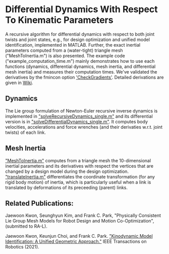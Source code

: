# Differential Dynamics With Respect To Kinematic Parameters

A recursive algorithm for differential dynamics with respect to both joint twists and joint states, e.g., for design optimization and unified model identification, implemented in MATLAB. Further, the exact inertial parameters computed from a (water-tight) triangle mesh ("MeshToInertia.m") is also presented. The example code ("example_computation_time.m") mainly demonstrates how to use each functions (dynamics, differential dynamics, mesh inertia, and differential mesh inertia) and measures their computation times. We've validated the derivatives by the fmincon option ['CheckGradients'](https://www.mathworks.com/help/optim/ug/checking-validity-of-gradients-or-jacobians.html#br80a0q). Detailed derivations are given in [Wiki](https://github.com/JaewoonKwon/DifferentialDynamics/wiki/Differential-Dynamics-and-Mesh-Based-Inertia).

## Dynamics

The Lie group formulation of Newton-Euler recursive inverse dynamics is implemented in ["solveRecursiveDynamics_single.m"](https://github.com/JaewoonKwon/DifferentialDynamics/blob/main/coreFunctions/solveRecursiveDynamics_single.m) and its differential version is in ["solveDifferentialDynamics_single.m"](https://github.com/JaewoonKwon/DifferentialDynamics/blob/main/coreFunctions/solveDifferentialDynamics_single.m). It computes body velocities, accelerations and force wrenches (and their derivaties w.r.t. joint twists) of each link.

## Mesh Inertia

["MeshToInertia.m"](https://github.com/JaewoonKwon/DifferentialDynamics/blob/main/coreFunctions/MeshToInertia.m) computes from a triangle mesh the 10-dimensional inertial parameters and its derivatives with respect the vertices that are changed by a design model during the design optimization. ["translateInertia.m"](https://github.com/JaewoonKwon/DifferentialDynamics/blob/main/coreFunctions/translateInertia.m) differentiates the coordinate transformation (for any rigid body motion) of inertia, which is particularly useful when a link is translated by deformations of its preceeding (parent) links.

## Related Publications:

Jaewoon Kwon, Seunghyun Kim, and Frank C. Park, "Physically Consistent Lie Group Mesh Models for Robot Design and Motion Co-Optimization", (submitted to RA-L).

Jaewoon Kwon, Keunjun Choi, and Frank C. Park. ["Kinodynamic Model Identification: A Unified Geometric Approach."](https://ieeexplore.ieee.org/abstract/document/9351641?casa_token=ufdh-MhnLvwAAAAA:Rqpeux3jnJVOUiNs0VMrMc5rZ9KeBV6YwLCl5IC_y4Nywt-G7kYAeyZ0bhXCx41V0XbAtqxm) IEEE Transactions on Robotics (2021).
